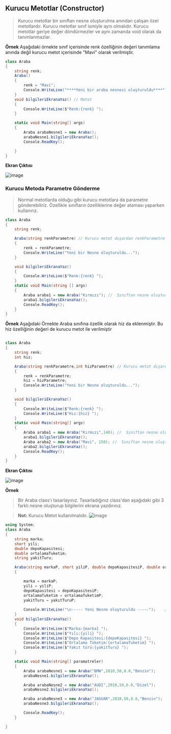 ## Kurucu Metotlar (Constructor) ##

> Kurucu metotlar bir sınıftan nesne oluşturulma anından çalışan özel metotlardır.
> Kurucu metotlar sınıf ismiyle aynı olmalıdır.
> Kurucu metotlar geriye değer döndürmezler ve aynı zamanda void olarak  da tanımlanmazlar.

**Örnek**
Aşağıdaki örnekte sınıf içerisinde renk özelliğinin değeri tanımlama anında değil kurucu metot içerisinde "Mavi" olarak verilmiştir.

```csharp
class Araba
{
    string renk;
    Araba()
    {
        renk = "Mavi";
        Console.WriteLine("****Yeni bir araba nesnesi oluşturuldu****");
    }
    void bilgileriEkranaYaz() // Metot
    {
        Console.WriteLine($"Renk:{renk} ");
    }

    static void Main(string[] args)
    {
        Araba arabaNesne1 = new Araba();
        arabaNesne1.bilgileriEkranaYaz();
        Console.ReadKey();

    }
}
```

**Ekran Çıktısı**

![image](https://user-images.githubusercontent.com/28144917/136355835-492c0206-e4aa-40fb-93f9-d6d9a1eb5aa7.png)


### Kurucu Metoda Parametre Gönderme ###

> Normal metotlarda olduğu gibi kurucu metotlara da parametre gönderebiliriz. Özellikle sınıfların özelliklerine değer ataması yaparken kullanırız.

```csharp
class Araba
{
    string renk;

    Araba(string renkParametre) // Kurucu metot dışardan renkParametre adına bir parametre almıştır. bu değer renk özelliğine atanmak için kullanılmıştır.
    {
        renk = renkParametre;
        Console.WriteLine("Yeni bir Nesne oluşturuldu...");
    }

    void bilgileriEkranaYaz()
    {
        Console.WriteLine($"Renk:{renk} ");
    }
    static void Main(string [] args)
    {
        Araba araba1 = new Araba("Kırmızı"); //  Sınıftan nesne oluştururken parantes içinde göreline değerler kurucu metoda gider.
        araba1.bilgileriEkranaYaz();
        Console.ReadKey();
    }
}
```

**Örnek**
Aşağıdaki Örnekte Araba sınıfına özellik olarak hiz da eklenmiştir. Bu hiz özelliğinin değeri de kurucu metot ile verilmiştir

```csharp

class Araba
{
    string renk;
    int hiz;

    Araba(string renkParametre,int hizParametre) // Kurucu metot dışardan renkParametre ve hizParametre adında  parametre almıştır. bu değer renk özelliğine atanmak için kullanılmıştır.
    {
        renk = renkParametre;
        hiz = hizParametre;
        Console.WriteLine("Yeni bir Nesne oluşturuldu...");
    }

    void bilgileriEkranaYaz()
    {
        Console.WriteLine($"Renk:{renk} ");
        Console.WriteLine($"Hız:{hiz} ");
    }
    static void Main(string[] args)
    {
        Araba araba1 = new Araba("Kırmızı",140); //  Sınıftan nesne oluştururken parantes içinde gönderilen değerler kurucu metoda gider.
        araba1.bilgileriEkranaYaz();
        Araba araba2 = new Araba("Mavi", 150); //  Sınıftan nesne oluştururken parantes içinde gönderilen değerler kurucu metoda gider.
        araba2.bilgileriEkranaYaz();
        Console.ReadKey();
    }
}

```

**Ekran Çıktısı**

![image](https://user-images.githubusercontent.com/28144917/136370831-bd7ed951-92bd-4812-ba73-10cfc1aa954c.png)

**Örnek**
> Bir Araba class'ı tasarlayınız. Tasarladığınız class'dan aşağıdaki gibi 3 farklı nesne oluşturup bilgilerini ekrana yazdırınız. 

> **Not:** Kurucu Metot kullanılmalıdır.
![image](https://user-images.githubusercontent.com/28144917/136335354-b4bb7d0d-b119-4bba-8fd7-c7d2b703d74c.png)


```csharp
using System;
class Araba
{
    string marka;
    short yili;
    double depoKapasitesi;
    double ortalamaTuketim;
    string yakitTuru;

    Araba(string markaP, short yiliP, double depoKapasitesiP, double ortalamaTuketimP, string yakıtTuruP)
    {

        marka = markaP;
        yili = yiliP;
        depoKapasitesi = depoKapasitesiP;
        ortalamaTuketim = ortalamaTuketimP;
        yakitTuru = yakıtTuruP;
    
        Console.WriteLine("\n----- Yeni Nesne oluşturuldu -----");    // "\n"  bir satır boşluk bırakır.
    }
    void bilgileriEkranaYaz()
    {
        Console.WriteLine($"Marka:{marka} ");
        Console.WriteLine($"Yılı:{yili} ");
        Console.WriteLine($"Depo Kapasitesi:{depoKapasitesi} ");
        Console.WriteLine($"Ortalama Tüketim:{ortalamaTuketim} ");
        Console.WriteLine($"Yakıt türü:{yakitTuru} ");
    }

    static void Main(string[] paramatreler)
    {
        Araba arabaNesne1 = new Araba("BMW",2010,50,8.0,"Benzin");
        arabaNesne1.bilgileriEkranaYaz();

        Araba arabaNesne2 = new Araba("AUDI",2010,50,6.0,"Dizel");
        arabaNesne2.bilgileriEkranaYaz();

        Araba arabaNesne3 = new Araba("JAGUAR",2010,50,8.0,"Benzin");
        arabaNesne3.bilgileriEkranaYaz();

        Console.ReadKey();
    }

}
```
